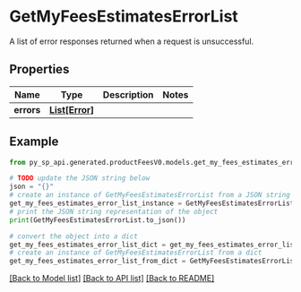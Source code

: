 # GetMyFeesEstimatesErrorList

A list of error responses returned when a request is unsuccessful.

## Properties

Name | Type | Description | Notes
------------ | ------------- | ------------- | -------------
**errors** | [**List[Error]**](Error.md) |  | 

## Example

```python
from py_sp_api.generated.productFeesV0.models.get_my_fees_estimates_error_list import GetMyFeesEstimatesErrorList

# TODO update the JSON string below
json = "{}"
# create an instance of GetMyFeesEstimatesErrorList from a JSON string
get_my_fees_estimates_error_list_instance = GetMyFeesEstimatesErrorList.from_json(json)
# print the JSON string representation of the object
print(GetMyFeesEstimatesErrorList.to_json())

# convert the object into a dict
get_my_fees_estimates_error_list_dict = get_my_fees_estimates_error_list_instance.to_dict()
# create an instance of GetMyFeesEstimatesErrorList from a dict
get_my_fees_estimates_error_list_from_dict = GetMyFeesEstimatesErrorList.from_dict(get_my_fees_estimates_error_list_dict)
```
[[Back to Model list]](../README.md#documentation-for-models) [[Back to API list]](../README.md#documentation-for-api-endpoints) [[Back to README]](../README.md)


